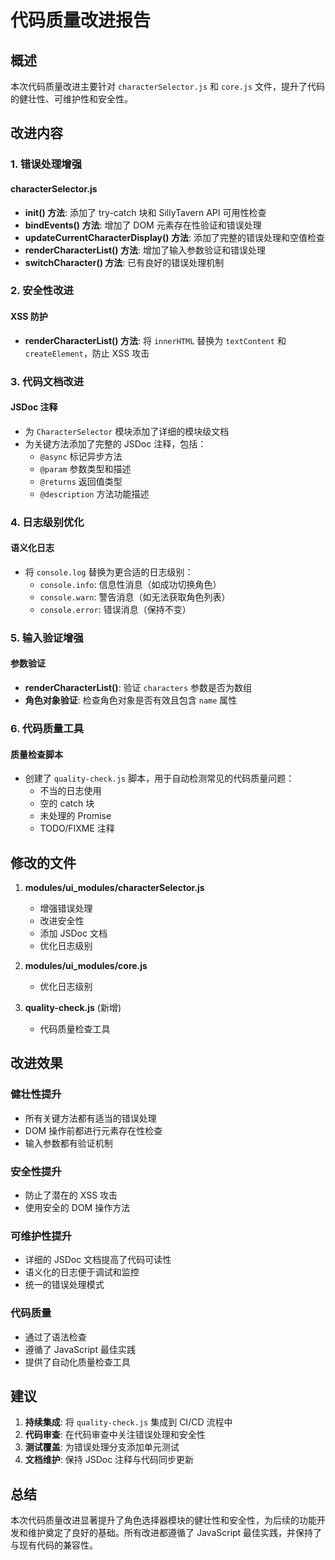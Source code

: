 # 代码质量改进报告

## 概述
本次代码质量改进主要针对 `characterSelector.js` 和 `core.js` 文件，提升了代码的健壮性、可维护性和安全性。

## 改进内容

### 1. 错误处理增强

#### characterSelector.js
- **init() 方法**: 添加了 try-catch 块和 SillyTavern API 可用性检查
- **bindEvents() 方法**: 增加了 DOM 元素存在性验证和错误处理
- **updateCurrentCharacterDisplay() 方法**: 添加了完整的错误处理和空值检查
- **renderCharacterList() 方法**: 增加了输入参数验证和错误处理
- **switchCharacter() 方法**: 已有良好的错误处理机制

### 2. 安全性改进

#### XSS 防护
- **renderCharacterList() 方法**: 将 `innerHTML` 替换为 `textContent` 和 `createElement`，防止 XSS 攻击

### 3. 代码文档改进

#### JSDoc 注释
- 为 `CharacterSelector` 模块添加了详细的模块级文档
- 为关键方法添加了完整的 JSDoc 注释，包括：
  - `@async` 标记异步方法
  - `@param` 参数类型和描述
  - `@returns` 返回值类型
  - `@description` 方法功能描述

### 4. 日志级别优化

#### 语义化日志
- 将 `console.log` 替换为更合适的日志级别：
  - `console.info`: 信息性消息（如成功切换角色）
  - `console.warn`: 警告消息（如无法获取角色列表）
  - `console.error`: 错误消息（保持不变）

### 5. 输入验证增强

#### 参数验证
- **renderCharacterList()**: 验证 `characters` 参数是否为数组
- **角色对象验证**: 检查角色对象是否有效且包含 `name` 属性

### 6. 代码质量工具

#### 质量检查脚本
- 创建了 `quality-check.js` 脚本，用于自动检测常见的代码质量问题：
  - 不当的日志使用
  - 空的 catch 块
  - 未处理的 Promise
  - TODO/FIXME 注释

## 修改的文件

1. **modules/ui_modules/characterSelector.js**
   - 增强错误处理
   - 改进安全性
   - 添加 JSDoc 文档
   - 优化日志级别

2. **modules/ui_modules/core.js**
   - 优化日志级别

3. **quality-check.js** (新增)
   - 代码质量检查工具

## 改进效果

### 健壮性提升
- 所有关键方法都有适当的错误处理
- DOM 操作前都进行元素存在性检查
- 输入参数都有验证机制

### 安全性提升
- 防止了潜在的 XSS 攻击
- 使用安全的 DOM 操作方法

### 可维护性提升
- 详细的 JSDoc 文档提高了代码可读性
- 语义化的日志便于调试和监控
- 统一的错误处理模式

### 代码质量
- 通过了语法检查
- 遵循了 JavaScript 最佳实践
- 提供了自动化质量检查工具

## 建议

1. **持续集成**: 将 `quality-check.js` 集成到 CI/CD 流程中
2. **代码审查**: 在代码审查中关注错误处理和安全性
3. **测试覆盖**: 为错误处理分支添加单元测试
4. **文档维护**: 保持 JSDoc 注释与代码同步更新

## 总结

本次代码质量改进显著提升了角色选择器模块的健壮性和安全性，为后续的功能开发和维护奠定了良好的基础。所有改进都遵循了 JavaScript 最佳实践，并保持了与现有代码的兼容性。